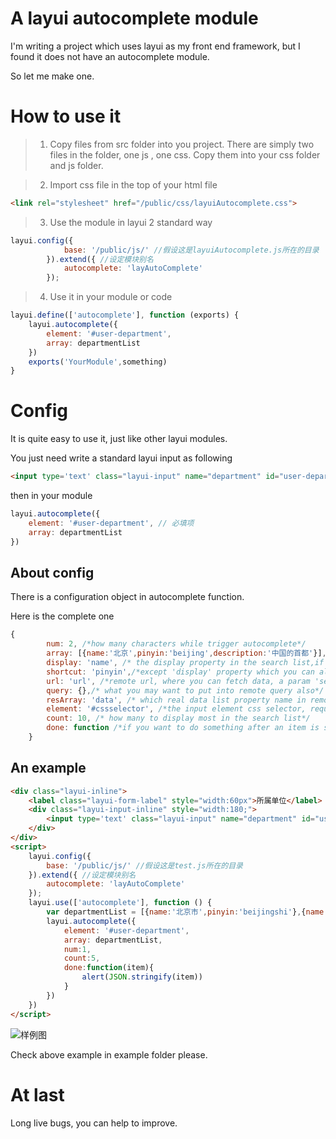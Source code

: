 # A layui autocomplete module
I'm writing a project which uses layui as my front end framework, but I found it does not have an autocomplete module.

So let me make one.

# How to use it
>1. Copy files from src folder into you project.
There are simply two files in the folder, one js , one css.
Copy them into your css folder and js folder.

>2. Import css file in the top of your html file
```html
<link rel="stylesheet" href="/public/css/layuiAutocomplete.css">
```
>3. Use the module in layui 2 standard way
```javascript
layui.config({
            base: '/public/js/' //假设这是layuiAutocomplete.js所在的目录
        }).extend({ //设定模块别名
            autocomplete: 'layAutoComplete'
        });
```
>4. Use it in your module or code
```javascript
layui.define(['autocomplete'], function (exports) {
    layui.autocomplete({
        element: '#user-department',
        array: departmentList
    })
    exports('YourModule',something)
}
```

# Config
It is quite easy to use it, just like other layui modules.

You just need write a standard layui input as following
```HTML
<input type='text' class="layui-input" name="department" id="user-department">
```
then in your module
```javascript
layui.autocomplete({
    element: '#user-department', // 必填项
    array: departmentList
})
```

## About config
There is a configuration object in autocomplete function.

Here is the complete one
```javascript
{
        num: 2, /*how many characters while trigger autocomplete*/
        array: [{name:'北京',pinyin:'beijing',description:'中国的首都'}],/*a local array which contains all elements, you can ignore this if your data is from remote.*/
        display: 'name', /* the display property in the search list,if you don't set it,then it will treat list item as display label directly */
        shortcut: 'pinyin',/*except 'display' property which you can also use to search items. For example: when type “北京”, you may also type 'beijing' to search it, if you put 'beijing' in pinyin property */
        url: 'url', /*remote url, where you can fetch data, a param 'search' will pass the words you input with post method.*/
        query: {},/* what you may want to put into remote query also*/
        resArray: 'data', /* which real data list property name in remote respose */
        element: '#cssselector', /*the input element css selector, required no matter you create or update*/
        count: 10, /* how many to display most in the search list*/
        done: function /*if you want to do something after an item is selected, then write a function here. And the selected item will be passed.*/
    }
```

## An example

```HTML
<div class="layui-inline">
    <label class="layui-form-label" style="width:60px">所属单位</label>
    <div class="layui-input-inline" style="width:180;">
        <input type='text' class="layui-input" name="department" id="user-department">
    </div>
</div>
<script>
    layui.config({
        base: '/public/js/' //假设这是test.js所在的目录
    }).extend({ //设定模块别名
        autocomplete: 'layAutoComplete'
    });
    layui.use(['autocomplete'], function () {
        var departmentList = [{name:'北京市',pinyin:'beijingshi'},{name:'上海市',pinyin:'shanghaishi'},{name:'南京市',pinyin:'nanjingshi'},{name:'天津市',pinyin:'tianjingshi'},{name:'重庆市',pinyin:'chongqingshi'}]
        layui.autocomplete({
            element: '#user-department',
            array: departmentList,
            num:1,
            count:5,
            done:function(item){
                alert(JSON.stringify(item))
            }
        })
    })
</script>
```
![样例图](/example.png)

Check above example in example folder please.

# At last
Long live bugs, you can help to improve.
